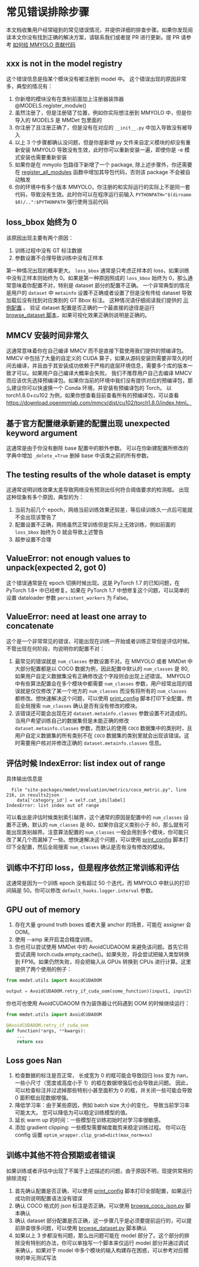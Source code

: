 # 常见错误排除步骤

本文档收集用户经常碰到的常见错误情况，并提供详细的排查步骤。如果你发现阅读本文你没有找到正确的解决方案，请联系我们或者提 PR 进行更新。提 PR 请参考 [如何给 MMYOLO 贡献代码](../recommended_topics/contributing.md)

## xxx is not in the model registry

这个错误信息是指某个模块没有被注册到 model 中。 这个错误出现的原因非常多，典型的情况有：

1. 你新增的模块没有在类别前面加上注册器装饰器 @MODELS.register_module()
2. 虽然注册了，但是注册错了位置，例如你实际想注册到 MMYOLO 中，但是你导入的 MODELS 是 MMDet 包里面的
3. 你注册了且注册正确了，但是没有在对应的 `__init__.py` 中加入导致没有被导入
4. 以上 3 个步骤都确认没问题，但是你是新增 py 文件来自定义模块的却没有重新安装 MMYOLO 导致没有生效，此时你可以重新安装一遍，即使你是 -e 模式安装也需要重新安装
5. 如果你是在 mmyolo 包路径下新增了一个 package, 除上述步骤外，你还需要在 [register_all_modules](https://github.com/open-mmlab/mmyolo/blob/main/mmyolo/utils/setup_env.py#L8) 函数中增加其导包代码，否则该 package 不会被自动触发
6. 你的环境中有多个版本 MMYOLO，你注册的和实际运行的实际上不是同一套代码，导致没有生效。此时你可以在程序运行前输入 `PYTHONPATH="$(dirname $0)/..":$PYTHONPATH` 强行使用当前代码

## loss_bbox 始终为 0

该原因出现主要有两个原因：

1. 训练过程中没有 GT 标注数据
2. 参数设置不合理导致训练中没有正样本

第一种情况出现的概率更大。 `loss_bbox` 通常是只考虑正样本的 loss，如果训练中没有正样本则始终为 0。如果是第一种原因照成的 `loss_bbox` 始终为 0，那么通常意味着你配置不对，特别是 dataset 部分的配置不正确。
一个非常典型的情况是用户的 `dataset` 中 `metainfo` 设置不正确或者设置了但是没有传给 dataset 导致加载后没有找到对应类别的 GT Bbox 标注。 这种情况请仔细阅读我们提供的 [示例配置](https://github.com/open-mmlab/mmyolo/blob/main/projects/misc/custom_dataset/yolov5_s-v61_syncbn_fast_1xb32-100e_cat.py#L27) 。
验证 dataset 配置是否正确的一个最直接的途径是运行 [browse_dataset 脚本](https://github.com/open-mmlab/mmyolo/blob/main/tools/analysis_tools/browse_dataset.py)，如果可视化效果正确则说明是正确的。

## MMCV 安装时间非常久

这通常意味着你在自己编译 MMCV 而不是直接下载使用我们提供的预编译包。 MMCV 中包括了大量的自定义的 CUDA 算子，如果从源码安装则需要非常久的时间去编译，并且由于其安装成功依赖于严格的底层环境信息，需要多个库的版本一致才可以。如果用户自己编译大概率会失败。
我们不推荐用户自己去编译 MMCV 而应该优先选择预编译包。如果你当前的环境中我们没有提供对应的预编译包，那么建议你可以快速换一个 Conda 环境，并安装有预编译包的 Torch。 以 torch1.8.0+cu102 为例，如果你想查看目前查看所有的预编译包，可以查看 https://download.openmmlab.com/mmcv/dist/cu102/torch1.8.0/index.html。

## 基于官方配置继承新建的配置出现 unexpected keyword argument

这通常是由于你没有删除 base 配置中的额外参数。 可以在你新建配置所修改的字典中增加 `_delete_=True` 删掉 base 中该类之前的所有参数。

## The testing results of the whole dataset is empty

这通常说明训练效果太差导致网络没有预测出任何符合阈值要求的检测框。 出现这种现象有多个原因，典型的为：

1. 当前为前几个 epoch，网络当前训练效果还较差，等后续训练久一点后可能就不会出现该警告了
2. 配置设置不正确，网络虽然正常训练但是实际上无效训练，例如前面的 `loss_bbox` 始终为 0 就会导致上述警告
3. 超参设置不合理

## ValueError: not enough values to unpack(expected 2, got 0)

这个错误通常是在 epoch 切换时候出现。这是 PyTorch 1.7 的已知问题，在 PyTorch 1.8+ 中已经修复。如果在 PyTorch 1.7 中想修复这个问题，可以简单的设置 dataloader 参数 `persistent_workers` 为 False。

## ValueError: need at least one array to concatenate

这个是一个非常常见的错误，可能出现在训练一开始或者训练正常但是评估时候。不管出现在何阶段，均说明你的配置不对：

1. 最常见的错误就是 `num_classes` 参数设置不对。在 MMYOLO 或者 MMDet 中大部分配置都是以 COCO 数据为例，因此配置中默认的 `num_classes` 是 80, 如果用户自定义数据集没有正确修改这个字段则会出现上述错误。
   MMYOLO 中有些算法配置会在多个模块中都需要 `num_classes` 参数，用户经常出现的错误就是仅仅修改了某一个地方的 `num_classes` 而没有将所有的 `num_classes` 都修改。想快速解决这个问题，可以使用 [print_config](https://github.com/open-mmlab/mmyolo/blob/main/tools/misc/print_config.py)
   脚本打印下全配置，然后全局搜索 `num_classes` 确认是否有没有修改的模块。
2. 该错误还可能会出现在对 `dataset.metainfo.classes` 参数设置不对造成的。当用户希望训练自己的数据集但是未能正确的修改 `dataset.metainfo.classes` 参数，而默认的使用 `COCO` 数据集中的类别时，且用户自定义数据集的所有类别不在 `COCO` 数据集的类别里就会出现该错误。这时需要用户核对并修改正确的 `dataset.metainfo.classes` 信息。

## 评估时候 IndexError: list index out of range

具体输出信息是

```text
  File "site-packages/mmdet/evaluation/metrics/coco_metric.py", line 216, in results2json
    data['category_id'] = self.cat_ids[label]
IndexError: list index out of range
```

可以看出是评估时候类别索引越界，这个通常的原因是配置中的 `num_classes` 设置不正确，默认的 `num_classes` 是 80，如果你自定义类别小于 80，那么就有可能出现类别越界。注意算法配置的 `num_classes` 一般会用到多个模块，你可能只改了某几个而漏掉了一些。想快速解决这个问题，可以使用 [print_config](https://github.com/open-mmlab/mmyolo/blob/main/tools/misc/print_config.py)
脚本打印下全配置，然后全局搜索 `num_classes` 确认是否有没有修改的模块。

## 训练中不打印 loss，但是程序依然正常训练和评估

这通常是因为一个训练 epoch 没有超过 50 个迭代，而 MMYOLO 中默认的打印间隔是 50。你可以修改 `default_hooks.logger.interval` 参数。

## GPU out of memory

1. 存在大量 ground truth boxes 或者大量 anchor 的场景，可能在 assigner 会 OOM。
2. 使用 --amp 来开启混合精度训练。
3. 你也可以尝试使用 MMDet 中的 AvoidCUDAOOM 来避免该问题。首先它将尝试调用 torch.cuda.empty_cache()。如果失败，将会尝试把输入类型转换到 FP16。如果仍然失败，将会把输入从 GPUs 转换到 CPUs 进行计算。这里提供了两个使用的例子：

```python
from mmdet.utils import AvoidCUDAOOM

output = AvoidCUDAOOM.retry_if_cuda_oom(some_function)(input1, input2)
```

你也可也使用 AvoidCUDAOOM 作为装饰器让代码遇到 OOM 的时候继续运行：

```python
from mmdet.utils import AvoidCUDAOOM

@AvoidCUDAOOM.retry_if_cuda_oom
def function(*args, **kwargs):
    ...
    return xxx
```

## Loss goes Nan

1. 检查数据的标注是否正常， 长或宽为 0 的框可能会导致回归 loss 变为 nan，一些小尺寸（宽度或高度小于 1）的框在数据增强后也会导致此问题。 因此，可以检查标注并过滤掉那些特别小甚至面积为 0 的框，并关闭一些可能会导致 0 面积框出现数据增强。
2. 降低学习率：由于某些原因，例如 batch size 大小的变化， 导致当前学习率可能太大。 您可以降低为可以稳定训练模型的值。
3. 延长 warm up 的时间：一些模型在训练初始时对学习率很敏感。
4. 添加 gradient clipping: 一些模型需要梯度裁剪来稳定训练过程。 你可以在 config 设置 `optim_wrapper.clip_grad=dict(max_norm=xx)`

## 训练中其他不符合预期或者错误

如果训练或者评估中出现了不属于上述描述的问题，由于原因不明，现提供常用的排除流程：

1. 首先确认配置是否正确，可以使用 [print_config](https://github.com/open-mmlab/mmyolo/blob/main/tools/misc/print_config.py) 脚本打印全部配置，如果运行成功则说明配置语法没有错误
2. 确认 COCO 格式的 json 标注是否正确，可以使用 [browse_coco_json.py](https://github.com/open-mmlab/mmyolo/blob/main/tools/misc/browse_coco_json.py) 脚本确认
3. 确认 dataset 部分配置是否正确，这一步骤几乎是必须要提前运行的，可以提前排查很多问题，可以使用 [browse_dataset.py](https://github.com/open-mmlab/mmyolo/blob/main/tools/misc/browse_dataset.py) 脚本确认
4. 如果以上 3 步都没有问题，那么出问题可能在 model 部分了。这个部分的排除没有特别的办法，你可以单独写一个脚本来仅运行 model 部分并通过调试来确认，如果对于 model 中多个模块的输入构建存在困惑，可以参考对应模块的单元测试写法

